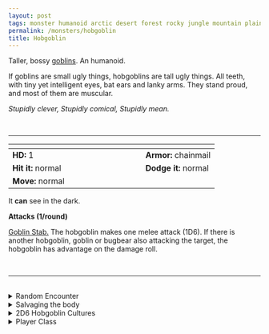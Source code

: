 ```yaml
---
layout: post
tags: monster humanoid arctic desert forest rocky jungle mountain plains swamp city underdark
permalink: /monsters/hobgoblin
title: Hobgoblin
---
```


Taller, bossy [goblins](/monsters/goblin). An humanoid.

If goblins are small ugly things, hobgoblins are tall ugly things. All teeth, with tiny yet intelligent eyes, bat ears and lanky arms. They stand proud, and most of them are muscular.

_Stupidly clever, Stupidly comical, Stupidly mean._

<br>

---

|  <span style="display: inline-block; width:250px"></span>  |  |
| -------- | --------|
| **HD:** 1 | **Armor:** chainmail |
| **Hit it:** normal    | **Dodge it:** normal  |
| **Move:** normal  |   | 

It **can** see in the dark.

**Attacks (1/round)**

<ins>Goblin Stab.</ins> The hobgoblin makes one melee attack (1D6). If there is another hobgoblin, goblin or bugbear also attacking the target, the hobgoblin has advantage on the damage roll.

<br>

---

<br>

<details markdown="1">
<summary>Random Encounter</summary>

1. **Monster:** 1D4 hobgoblins & 1D4 goblins. Roll a D6, they are ...
    1. <ins>Bandits</ins>. 1D4 of them are [bandits](/monsters/bandits).
    1. <ins>Members of the Legion</ins>. 1D4 of them are [soldiers](/monsters/soldier).
    1. <ins>Members of the Great Horde</ins>. 1D4 of them are [warriors](/monsters/warrior) and 1 is a [shaman](/monsters/shaman).
    1. <ins>Raiders</ins>. They are riding [wolves](/monsters/wolf).
    1. <ins>Mercenaries</ins>. One is a [scout](/monsters/scout), one is a [mage](/monsters/mage), and one is a [soldier](/monsters/soldier)
    1. <ins>Rivals</ins>. One is a [bandit](/monsters/bandits), one is a [mage](/monsters/mage), one is a [mage](/monsters/cleric), and one is a [soldier](/monsters/soldier)
1. **Lair:** Filthy military camp. <br>    &nbsp; OR <br>    **Omen:** Orders barked in goblin.
1. **Spoor:** [trap] spiked pit trap.
1. **Tracks:** Foot tracks in files. Clearly goblinoid.
1. **Trace:** Lost poisoned arrow.
1. **Trace:** Soldier head pinned to a tree.
</details>

<details markdown="1">
<summary>Salvaging the body</summary>

You find the monster's weapons and ... (Roll as many times as the HD of the monster)

1. finger bones.
1. An extra weapon.
1. A fearsome helmet.
1. A goblin war horn.
1. A purse of looted coins. (mundane)
1. A poisoned arrow.
</details>

<details markdown="1">
<summary>2D6 Hobgoblin Cultures</summary>

Combine the result of both tables to get the broad lines of this humanoid culture in this part of the world.

**Cultures**
1. The militaristic ones that nearly conquered the world.
1. The rebels that splintered from the militaristic ones, living in hiding. 
1. The industrialists profiting from goblin labor.
1. The nomadic raiders that rule the wilderness here.
1. The ones that are the ruling caste of this area.
1. The ones small clans minding their business.

**Features**
1. They worship an immortal god-emperor.
1. They live in symbiosis with gargantuan tamed beasts.
1. They manage legendary gladiatorial fights.
1. They are followers of a powrful necromancer.
1. They have forgotten their purpose, only doing war ritualistically.
1. They have countless slaves, on the brink of revolt.
</details>

<details markdown="1">
<summary>Player Class</summary>
Play as a [hobgoblin](/class/fighter/hobgoblin)!
</details>

